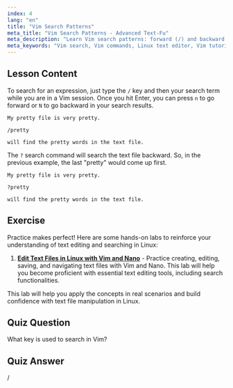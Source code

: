 ```yaml
---
index: 4
lang: "en"
title: "Vim Search Patterns"
meta_title: "Vim Search Patterns - Advanced Text-Fu"
meta_description: "Learn Vim search patterns: forward (/) and backward (?) search. Navigate results with 'n' and 'N'. Improve your Vim skills today!"
meta_keywords: "Vim search, Vim commands, Linux text editor, Vim tutorial, Vim guide, beginner Vim"
---
```


## Lesson Content

To search for an expression, just type the `/` key and then your search term while you are in a Vim session. Once you hit Enter, you can press `n` to go forward or `N` to go backward in your search results.

```plaintext
My pretty file is very pretty.

/pretty

will find the pretty words in the text file.
```

The `?` search command will search the text file backward. So, in the previous example, the last "pretty" would come up first.

```plaintext
My pretty file is very pretty.

?pretty

will find the pretty words in the text file.
```

## Exercise

Practice makes perfect! Here are some hands-on labs to reinforce your understanding of text editing and searching in Linux:

1. **[Edit Text Files in Linux with Vim and Nano](https://labex.io/labs/comptia-edit-text-files-in-linux-with-vim-and-nano-591076)** - Practice creating, editing, saving, and navigating text files with Vim and Nano. This lab will help you become proficient with essential text editing tools, including search functionalities.

This lab will help you apply the concepts in real scenarios and build confidence with text file manipulation in Linux.

## Quiz Question

What key is used to search in Vim?

## Quiz Answer

/
